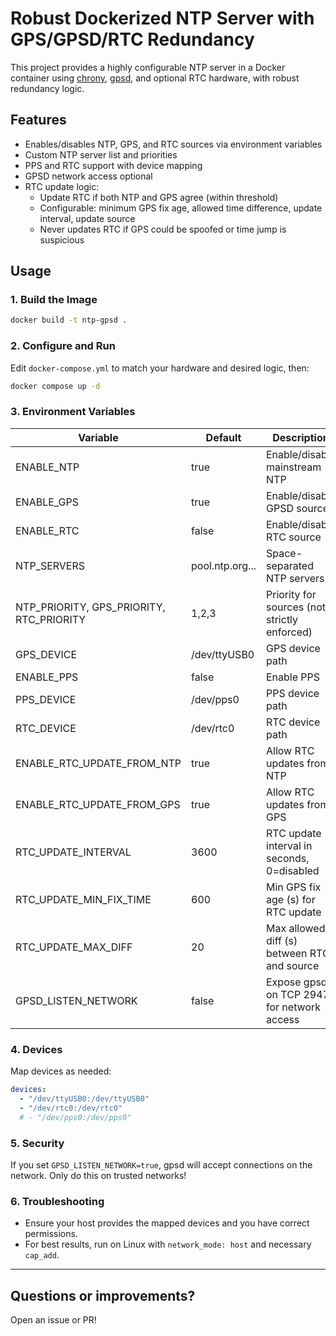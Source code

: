 # Robust Dockerized NTP Server with GPS/GPSD/RTC Redundancy

This project provides a highly configurable NTP server in a Docker container using [chrony](https://chrony.tuxfamily.org/), [gpsd](https://gpsd.io/), and optional RTC hardware, with robust redundancy logic.

## Features

- Enables/disables NTP, GPS, and RTC sources via environment variables
- Custom NTP server list and priorities
- PPS and RTC support with device mapping
- GPSD network access optional
- RTC update logic: 
  - Update RTC if both NTP and GPS agree (within threshold)
  - Configurable: minimum GPS fix age, allowed time difference, update interval, update source
  - Never updates RTC if GPS could be spoofed or time jump is suspicious

## Usage

### 1. Build the Image

```sh
docker build -t ntp-gpsd .
```

### 2. Configure and Run

Edit `docker-compose.yml` to match your hardware and desired logic, then:

```sh
docker compose up -d
```

### 3. Environment Variables

| Variable                        | Default          | Description                                     |
|----------------------------------|------------------|-------------------------------------------------|
| ENABLE_NTP                      | true             | Enable/disable mainstream NTP                   |
| ENABLE_GPS                      | true             | Enable/disable GPSD source                      |
| ENABLE_RTC                      | false            | Enable/disable RTC source                       |
| NTP_SERVERS                     | pool.ntp.org...  | Space-separated NTP servers                     |
| NTP_PRIORITY, GPS_PRIORITY, RTC_PRIORITY | 1,2,3   | Priority for sources (not strictly enforced)     |
| GPS_DEVICE                      | /dev/ttyUSB0     | GPS device path                                 |
| ENABLE_PPS                      | false            | Enable PPS                                      |
| PPS_DEVICE                      | /dev/pps0        | PPS device path                                 |
| RTC_DEVICE                      | /dev/rtc0        | RTC device path                                 |
| ENABLE_RTC_UPDATE_FROM_NTP      | true             | Allow RTC updates from NTP                      |
| ENABLE_RTC_UPDATE_FROM_GPS      | true             | Allow RTC updates from GPS                      |
| RTC_UPDATE_INTERVAL             | 3600             | RTC update interval in seconds, 0=disabled      |
| RTC_UPDATE_MIN_FIX_TIME         | 600              | Min GPS fix age (s) for RTC update              |
| RTC_UPDATE_MAX_DIFF             | 20               | Max allowed diff (s) between RTC and source     |
| GPSD_LISTEN_NETWORK             | false            | Expose gpsd on TCP 2947 for network access      |

### 4. Devices

Map devices as needed:
```yaml
devices:
  - "/dev/ttyUSB0:/dev/ttyUSB0"
  - "/dev/rtc0:/dev/rtc0"
  # - "/dev/pps0:/dev/pps0"
```

### 5. Security

If you set `GPSD_LISTEN_NETWORK=true`, gpsd will accept connections on the network. Only do this on trusted networks!

### 6. Troubleshooting

- Ensure your host provides the mapped devices and you have correct permissions.
- For best results, run on Linux with `network_mode: host` and necessary `cap_add`.

---

## Questions or improvements?

Open an issue or PR!